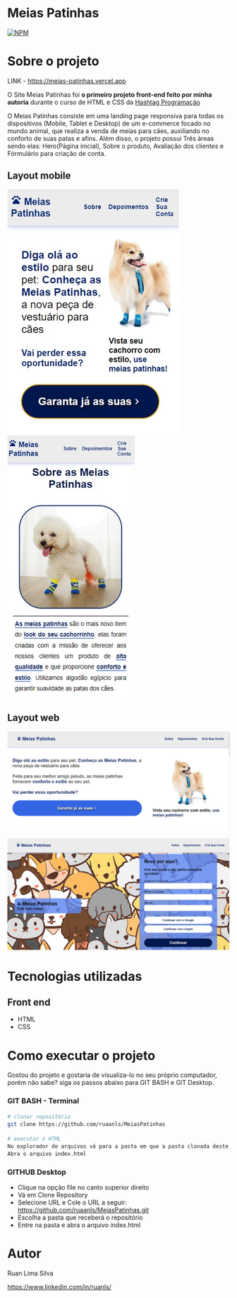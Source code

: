 # Meias Patinhas
[![NPM](https://img.shields.io/npm/l/react)](https://github.com/ruaanls/MeiasPatinhas/blob/main/LICENSE) 

# Sobre o projeto

LINK - https://meias-patinhas.vercel.app

O Site Meias Patinhas foi **o primeiro projeto front-end feito por minha autoria** durante o curso de HTML e CSS da [Hashtag Programação](https://www.youtube.com/@HashtagProgramacao "Canal da Hashtag Programação")

O Meias Patinhas consiste em uma landing page responsiva para todas os dispositivos (Mobile, Tablet e Desktop) de um e-commerce focado no mundo animal, que realiza a venda de meias para cães, auxiliando no conforto de suas patas e afins.
Além disso, o projeto possui Três áreas sendo elas: Hero(Página inicial), Sobre o produto, Avaliação dos clientes e Fórmulário para criação de conta.

## Layout mobile
![Mobile1](https://github.com/ruaanls/MeiasPatinhas/blob/main/assets/img/Mobile1.jpg) ![Mobile2](https://github.com/ruaanls/MeiasPatinhas/blob/main/assets/img/Mobile2.jpg)

## Layout web
![WEB1](https://github.com/ruaanls/MeiasPatinhas/blob/main/assets/img/Desktop1.jpg)

![WEB2](https://github.com/ruaanls/MeiasPatinhas/blob/main/assets/img/Desktop2.jpg)


# Tecnologias utilizadas

## Front end
- HTML
- CSS


# Como executar o projeto
Gostou do projeto e gostaria de visualiza-lo no seu próprio computador, porém não sabe? siga os passos abaixo para GIT BASH e GIT Desktop.

### GIT BASH - Terminal
```bash
# clonar repositório
git clone https://github.com/ruaanls/MeiasPatinhas

# executar o HTML
No explorador de arquivos vá para a pasta em que a pasta clonada deste repositório foi salva
Abra o arquivo index.html
```

### GITHUB Desktop
- Clique na opção file no canto superior direito
- Vá em Clone Repository
- Selecione URL e Cole o URL a seguir: https://github.com/ruaanls/MeiasPatinhas.git
- Escolha a pasta que receberá o repositório
- Entre na pasta e abra o arquivo index.html


# Autor

Ruan Lima Silva

https://www.linkedin.com/in/ruanls/
